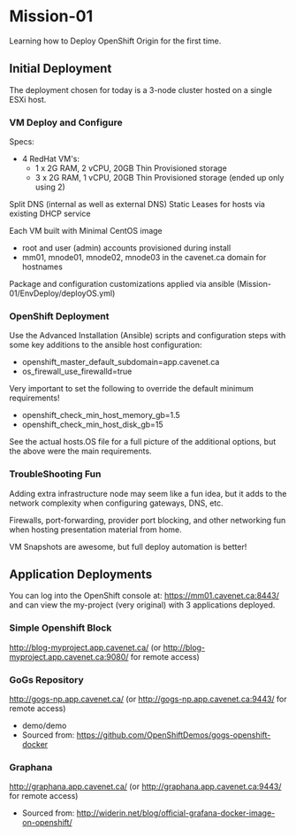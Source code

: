 # Mission-01

Learning how to Deploy OpenShift Origin for the first time.

## Initial Deployment

The deployment chosen for today is a 3-node cluster hosted on a single ESXi host.

### VM Deploy and Configure

Specs:
 - 4 RedHat VM's:
   - 1 x 2G RAM, 2 vCPU, 20GB Thin Provisioned storage
   - 3 x 2G RAM, 1 vCPU, 20GB Thin Provisioned storage (ended up only using 2)

Split DNS (internal as well as external DNS)
Static Leases for hosts via existing DHCP service

Each VM built with Minimal CentOS image
 - root and user (admin) accounts provisioned during install
 - mm01, mnode01, mnode02, mnode03 in the cavenet.ca domain for hostnames

Package and configuration customizations applied via ansible (Mission-01/EnvDeploy/deployOS.yml)

### OpenShift Deployment

Use the Advanced Installation (Ansible) scripts and configuration steps with some key additions to the ansible host configuration:
- openshift_master_default_subdomain=app.cavenet.ca
- os_firewall_use_firewalld=true

Very important to set the following to override the default minimum requirements!
- openshift_check_min_host_memory_gb=1.5
- openshift_check_min_host_disk_gb=15

See the actual hosts.OS file for a full picture of the additional options, but the above were the main requirements.

### TroubleShooting Fun
Adding extra infrastructure node may seem like a fun idea, but it adds to the network complexity when configuring gateways, DNS, etc.

Firewalls, port-forwarding, provider port blocking, and other networking fun when hosting presentation material from home.

VM Snapshots are awesome, but full deploy automation is better!

## Application Deployments

You can log into the OpenShift console at: https://mm01.cavenet.ca:8443/ and can view the my-project (very original) with 3 applications deployed.

### Simple Openshift Block
http://blog-myproject.app.cavenet.ca/ (or http://blog-myproject.app.cavenet.ca:9080/ for remote access)

### GoGs Repository
http://gogs-np.app.cavenet.ca/ (or http://gogs-np.app.cavenet.ca:9443/ for remote access)
- demo/demo
- Sourced from: https://github.com/OpenShiftDemos/gogs-openshift-docker

### Graphana
http://graphana.app.cavenet.ca/ (or http://graphana.app.cavenet.ca:9443/ for remote access)
- Sourced from: http://widerin.net/blog/official-grafana-docker-image-on-openshift/
